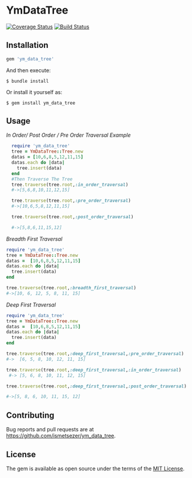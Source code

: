 # YmDataTree
[![Coverage Status](https://coveralls.io/repos/github/ismetsezer/ym_data_tree/badge.svg)](https://coveralls.io/github/ismetsezer/ym_data_tree)
[![Build Status](https://travis-ci.org/ismetsezer/ym_data_tree.svg?branch=master)](https://travis-ci.org/ismetsezer/ym_data_tree)
## Installation

```ruby
gem 'ym_data_tree'
```

And then execute:

    $ bundle install

Or install it yourself as:

    $ gem install ym_data_tree

## Usage
*In Order/ Post Order / Pre Order Traversal Example*
```ruby
  require 'ym_data_tree'
  tree = YmDataTree::Tree.new
  datas = [10,6,8,5,12,11,15]
  datas.each do |data|
    tree.insert(data)
  end
  #Then Traverse The Tree
  tree.traverse(tree.root,:in_order_traversal)
  #->[5,6,8,10,11,12,15]

  tree.traverse(tree.root,:pre_order_traversal)
  #->[10,6,5,8,12,11,15]

  tree.traverse(tree.root,:post_order_traversal)

  #->[5,8,6,11,15,12]
```

*Breadth First Traversal*
```ruby
require 'ym_data_tree'
tree = YmDataTree::Tree.new
datas =  [10,6,8,5,12,11,15]
datas.each do |data|
  tree.insert(data)
end

tree.traverse(tree.root,:breadth_first_traversal)
#->[10, 6, 12, 5, 8, 11, 15]

```

*Deep First Traversal*
```ruby
require 'ym_data_tree'
tree = YmDataTree::Tree.new
datas =  [10,6,8,5,12,11,15]
datas.each do |data|
  tree.insert(data)
end

tree.traverse(tree.root,:deep_first_traversal,:pre_order_traversal)
#->  [6, 5, 8, 10, 12, 11, 15]

tree.traverse(tree.root,:deep_first_traversal,:in_order_traversal)
 #-> [5, 6, 8, 10, 11, 12, 15]

tree.traverse(tree.root,:deep_first_traversal,:post_order_traversal)

#->[5, 8, 6, 10, 11, 15, 12]
```


## Contributing

Bug reports and pull requests are at https://github.com/ismetsezer/ym_data_tree.


## License

The gem is available as open source under the terms of the [MIT License](http://opensource.org/licenses/MIT).
